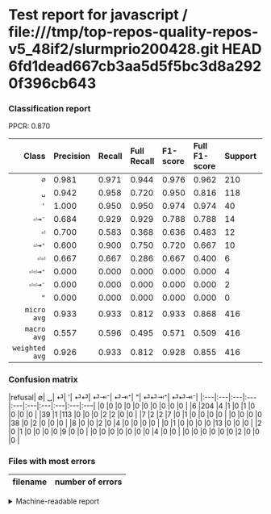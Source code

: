 # Test report for javascript / file:///tmp/top-repos-quality-repos-v5_48if2/slurmprio200428.git HEAD 6fd1dead667cb3aa5d5f5bc3d8a2920f396cb643

### Classification report

PPCR: 0.870

| Class | Precision | Recall | Full Recall | F1-score | Full F1-score | Support | Full Support | PPCR |
|------:|:----------|:-------|:------------|:---------|:---------|:--------|:-------------|:-----|
| `∅` | 0.981| 0.971| 0.944| 0.976| 0.962| 210| 216| 0.972 |
| `␣` | 0.942| 0.958| 0.720| 0.950| 0.816| 118| 157| 0.752 |
| `'` | 1.000| 0.950| 0.950| 0.974| 0.974| 40| 40| 1.000 |
| `⏎⇥⁻` | 0.684| 0.929| 0.929| 0.788| 0.788| 14| 14| 1.000 |
| `⏎` | 0.700| 0.583| 0.368| 0.636| 0.483| 12| 19| 0.632 |
| `⏎⇥⁺` | 0.600| 0.900| 0.750| 0.720| 0.667| 10| 12| 0.833 |
| `⏎⏎` | 0.667| 0.667| 0.286| 0.667| 0.400| 6| 14| 0.429 |
| `⏎⏎⇥⁺` | 0.000| 0.000| 0.000| 0.000| 0.000| 4| 4| 1.000 |
| `⏎⏎⇥⁻` | 0.000| 0.000| 0.000| 0.000| 0.000| 2| 2| 1.000 |
| `"` | 0.000| 0.000| 0.000| 0.000| 0.000| 0| 0| 0.000 |
| `micro avg` | 0.933| 0.933| 0.812| 0.933| 0.868| 416| 478| 0.870 |
| `macro avg` | 0.557| 0.596| 0.495| 0.571| 0.509| 416| 478| 0.870 |
| `weighted avg` | 0.926| 0.933| 0.812| 0.928| 0.855| 416| 478| 0.870 |

### Confusion matrix

|refusal|  ∅| ␣| ⏎| '| ⏎⏎| ⏎⇥⁻| ⏎⇥⁺| "| ⏎⏎⇥⁺| ⏎⏎⇥⁻| 
|:---|:---|:---|:---|:---|:---|:---|:---|:---|:---|
|0 |0 |0 |0 |0 |0 |0 |0 |0 |0 |
|6 |204 |4 |1 |0 |1 |0 |0 |0 |0 |
|39 |1 |113 |0 |0 |0 |2 |2 |0 |0 |
|7 |2 |2 |7 |0 |1 |0 |0 |0 |0 |
|0 |0 |0 |0 |38 |0 |2 |0 |0 |0 |
|8 |0 |0 |2 |0 |4 |0 |0 |0 |0 |
|0 |1 |0 |0 |0 |0 |13 |0 |0 |0 |
|2 |0 |1 |0 |0 |0 |0 |9 |0 |0 |
|0 |0 |0 |0 |0 |0 |0 |4 |0 |0 |
|0 |0 |0 |0 |0 |0 |2 |0 |0 |0 |

### Files with most errors

| filename | number of errors|
|:----:|:-----|

<details>
    <summary>Machine-readable report</summary>
```json
{
  "cl_report": {"\"": {"f1-score": 0.0, "precision": 0.0, "recall": 0.0, "support": 0}, "\u0027": {"f1-score": 0.9743589743589743, "precision": 1.0, "recall": 0.95, "support": 40}, "macro avg": {"f1-score": 0.5710924452224762, "precision": 0.5573313090418354, "recall": 0.5957627118644068, "support": 416}, "micro avg": {"f1-score": 0.9326923076923077, "precision": 0.9326923076923077, "recall": 0.9326923076923077, "support": 416}, "weighted avg": {"f1-score": 0.927566159529127, "precision": 0.9256181550399667, "recall": 0.9326923076923077, "support": 416}, "\u2205": {"f1-score": 0.9760765550239234, "precision": 0.9807692307692307, "recall": 0.9714285714285714, "support": 210}, "\u23ce": {"f1-score": 0.6363636363636365, "precision": 0.7, "recall": 0.5833333333333334, "support": 12}, "\u23ce\u21e5\u207a": {"f1-score": 0.7200000000000001, "precision": 0.6, "recall": 0.9, "support": 10}, "\u23ce\u21e5\u207b": {"f1-score": 0.7878787878787878, "precision": 0.6842105263157895, "recall": 0.9285714285714286, "support": 14}, "\u23ce\u23ce": {"f1-score": 0.6666666666666666, "precision": 0.6666666666666666, "recall": 0.6666666666666666, "support": 6}, "\u23ce\u23ce\u21e5\u207a": {"f1-score": 0.0, "precision": 0.0, "recall": 0.0, "support": 4}, "\u23ce\u23ce\u21e5\u207b": {"f1-score": 0.0, "precision": 0.0, "recall": 0.0, "support": 2}, "\u2423": {"f1-score": 0.9495798319327732, "precision": 0.9416666666666667, "recall": 0.9576271186440678, "support": 118}},
  "cl_report_full": {"\"": {"f1-score": 0.0, "precision": 0.0, "recall": 0.0, "support": 0}, "\u0027": {"f1-score": 0.9743589743589743, "precision": 1.0, "recall": 0.95, "support": 40}, "macro avg": {"f1-score": 0.5089811677071776, "precision": 0.5573313090418354, "recall": 0.4946896434291673, "support": 478}, "micro avg": {"f1-score": 0.8680089485458613, "precision": 0.9326923076923077, "recall": 0.8117154811715481, "support": 478}, "weighted avg": {"f1-score": 0.8550627515008861, "precision": 0.9186194586078973, "recall": 0.8117154811715481, "support": 478}, "\u2205": {"f1-score": 0.9622641509433962, "precision": 0.9807692307692307, "recall": 0.9444444444444444, "support": 216}, "\u23ce": {"f1-score": 0.48275862068965514, "precision": 0.7, "recall": 0.3684210526315789, "support": 19}, "\u23ce\u21e5\u207a": {"f1-score": 0.6666666666666665, "precision": 0.6, "recall": 0.75, "support": 12}, "\u23ce\u21e5\u207b": {"f1-score": 0.7878787878787878, "precision": 0.6842105263157895, "recall": 0.9285714285714286, "support": 14}, "\u23ce\u23ce": {"f1-score": 0.4, "precision": 0.6666666666666666, "recall": 0.2857142857142857, "support": 14}, "\u23ce\u23ce\u21e5\u207a": {"f1-score": 0.0, "precision": 0.0, "recall": 0.0, "support": 4}, "\u23ce\u23ce\u21e5\u207b": {"f1-score": 0.0, "precision": 0.0, "recall": 0.0, "support": 2}, "\u2423": {"f1-score": 0.8158844765342961, "precision": 0.9416666666666667, "recall": 0.7197452229299363, "support": 157}},
  "ppcr": 0.8702928870292888
}
```
</details>
